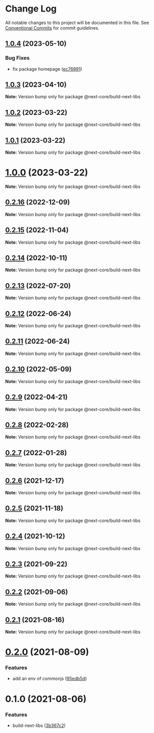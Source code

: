 # Change Log

All notable changes to this project will be documented in this file.
See [Conventional Commits](https://conventionalcommits.org) for commit guidelines.

## [1.0.4](https://github.com/easyops-cn/next-core/compare/@next-core/build-next-libs@1.0.3...@next-core/build-next-libs@1.0.4) (2023-05-10)


### Bug Fixes

* fix package homepage ([ec76991](https://github.com/easyops-cn/next-core/commit/ec76991f1b55bebbced980f43e788070e6d4f2f7))





## [1.0.3](https://github.com/easyops-cn/next-core/compare/@next-core/build-next-libs@1.0.2...@next-core/build-next-libs@1.0.3) (2023-04-10)

**Note:** Version bump only for package @next-core/build-next-libs





## [1.0.2](https://github.com/easyops-cn/next-core/compare/@next-core/build-next-libs@1.0.1...@next-core/build-next-libs@1.0.2) (2023-03-22)

**Note:** Version bump only for package @next-core/build-next-libs

## [1.0.1](https://github.com/easyops-cn/next-core/compare/@next-core/build-next-libs@1.0.0...@next-core/build-next-libs@1.0.1) (2023-03-22)

**Note:** Version bump only for package @next-core/build-next-libs

# [1.0.0](https://github.com/easyops-cn/next-core/compare/@next-core/build-next-libs@0.2.16...@next-core/build-next-libs@1.0.0) (2023-03-22)

**Note:** Version bump only for package @next-core/build-next-libs

## [0.2.16](https://github.com/easyops-cn/next-core/compare/@next-core/build-next-libs@0.2.15...@next-core/build-next-libs@0.2.16) (2022-12-09)

**Note:** Version bump only for package @next-core/build-next-libs

## [0.2.15](https://github.com/easyops-cn/next-core/compare/@next-core/build-next-libs@0.2.14...@next-core/build-next-libs@0.2.15) (2022-11-04)

**Note:** Version bump only for package @next-core/build-next-libs

## [0.2.14](https://github.com/easyops-cn/next-core/compare/@next-core/build-next-libs@0.2.13...@next-core/build-next-libs@0.2.14) (2022-10-11)

**Note:** Version bump only for package @next-core/build-next-libs

## [0.2.13](https://github.com/easyops-cn/next-core/compare/@next-core/build-next-libs@0.2.12...@next-core/build-next-libs@0.2.13) (2022-07-20)

**Note:** Version bump only for package @next-core/build-next-libs

## [0.2.12](https://github.com/easyops-cn/next-core/compare/@next-core/build-next-libs@0.2.11...@next-core/build-next-libs@0.2.12) (2022-06-24)

**Note:** Version bump only for package @next-core/build-next-libs

## [0.2.11](https://github.com/easyops-cn/next-core/compare/@next-core/build-next-libs@0.2.10...@next-core/build-next-libs@0.2.11) (2022-06-24)

**Note:** Version bump only for package @next-core/build-next-libs

## [0.2.10](https://github.com/easyops-cn/next-core/compare/@next-core/build-next-libs@0.2.9...@next-core/build-next-libs@0.2.10) (2022-05-09)

**Note:** Version bump only for package @next-core/build-next-libs

## [0.2.9](https://github.com/easyops-cn/next-core/compare/@next-core/build-next-libs@0.2.8...@next-core/build-next-libs@0.2.9) (2022-04-21)

**Note:** Version bump only for package @next-core/build-next-libs

## [0.2.8](https://github.com/easyops-cn/next-core/compare/@next-core/build-next-libs@0.2.7...@next-core/build-next-libs@0.2.8) (2022-02-28)

**Note:** Version bump only for package @next-core/build-next-libs

## [0.2.7](https://github.com/easyops-cn/next-core/compare/@next-core/build-next-libs@0.2.6...@next-core/build-next-libs@0.2.7) (2022-01-28)

**Note:** Version bump only for package @next-core/build-next-libs

## [0.2.6](https://github.com/easyops-cn/next-core/compare/@next-core/build-next-libs@0.2.5...@next-core/build-next-libs@0.2.6) (2021-12-17)

**Note:** Version bump only for package @next-core/build-next-libs

## [0.2.5](https://github.com/easyops-cn/next-core/compare/@next-core/build-next-libs@0.2.4...@next-core/build-next-libs@0.2.5) (2021-11-18)

**Note:** Version bump only for package @next-core/build-next-libs

## [0.2.4](https://github.com/easyops-cn/next-core/compare/@next-core/build-next-libs@0.2.3...@next-core/build-next-libs@0.2.4) (2021-10-12)

**Note:** Version bump only for package @next-core/build-next-libs

## [0.2.3](https://github.com/easyops-cn/next-core/compare/@next-core/build-next-libs@0.2.2...@next-core/build-next-libs@0.2.3) (2021-09-22)

**Note:** Version bump only for package @next-core/build-next-libs

## [0.2.2](https://github.com/easyops-cn/next-core/compare/@next-core/build-next-libs@0.2.1...@next-core/build-next-libs@0.2.2) (2021-09-06)

**Note:** Version bump only for package @next-core/build-next-libs

## [0.2.1](https://github.com/easyops-cn/next-core/compare/@next-core/build-next-libs@0.2.0...@next-core/build-next-libs@0.2.1) (2021-08-16)

**Note:** Version bump only for package @next-core/build-next-libs

# [0.2.0](https://github.com/easyops-cn/next-core/compare/@next-core/build-next-libs@0.1.0...@next-core/build-next-libs@0.2.0) (2021-08-09)

### Features

- add an env of commonjs ([95edb5d](https://github.com/easyops-cn/next-core/commit/95edb5d2f6bcb5bb4ce72602398dde4618768f75))

# 0.1.0 (2021-08-06)

### Features

- build-next-libs ([3b367c2](https://github.com/easyops-cn/next-core/commit/3b367c29029e6e95faf3231a783b15e300f11c7f))
